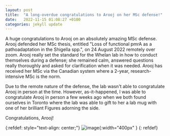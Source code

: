 ```yaml
---
layout: post
title:  "A long-overdue congratulations to Arooj on her MSc defense!"
date:   2022-11-15 01:08:27 +0100
categories: jekyll update
---
```


A huge congratulations to Arooj on an absolutely amazing MSc defense. Arooj defended her MSc thesis, entitled "Loss of functional pmrA as a pathoadaptation in the Shigella spp.", on 24 August 2022 remotely over zoom. Arooj really set the standard for the Whelan lab in how to conduct themselves during a defense; she remained calm, answered questions really thoroughly and asked for clarification when it was needed. Arooj has received her MSc via the Canadian system where a 2-year, research-intensive MSc is the norm.

Due to the remote nature of the defense, the lab wasn't able to congratulate Arooj in person at the time. However, as-it-happened, I was able to congratulate Arooj in person a few weeks ago when we both found ourselves in Toronto where the lab was able to gift to her a lab mug with one of her brilliant Figures adorning the side.

Congratulations, Arooj!

{:refdef: style="text-align: center;"}
![image](/assets/images/arooj-mug.png){:width="400px" }
{: refdef}
